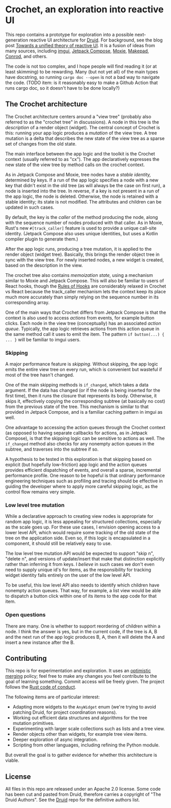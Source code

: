 # Crochet, an exploration into reactive UI

This repo contains a prototype for exploration into a possible next-generation reactive UI architecture for [Druid]. For background, see the blog post [Towards a unified theory of reactive UI]. It is a fusion of ideas from many sources, including [imgui], [Jetpack Compose], [Moxie], [Makepad], [Conrod], and others.

The code is not too complex, and I hope people will find reading it (or at least skimming) to be rewarding. Many (but not yet all) of the main types have docstring, so running `cargo doc --open` is not a bad way to navigate the code. (TODO item: is it reasonably easy to make a Github Action that runs cargo doc, so it doesn't have to be done locally?)

## The Crochet architecture

The Crochet architecture centers around a "view tree" (probably also referred to as the "crochet tree" in discussions). A node in this tree is the *description* of a render object (widget). The central concept of Crochet is this: running your app logic produces a *mutation* of the view tree. A tree mutation is a delta that describes the new state of the view tree as a sparse set of changes from the old state.

The main interface between the app logic and the toolkit is the Crochet context (usually referred to as "cx"). The app declaratively expresses the new state of the view tree by method calls on the crochet context.

As in Jetpack Compose and Moxie, tree nodes have a *stable identity,* determined by keys. If a run of the app logic specifies a node with a new key that didn't exist in the old tree (as will always be the case on first run), a node is inserted into the tree. In reverse, if a key is not present in a run of the app logic, the node is deleted. Otherwise, the node is retained with a stable identity; its state is not modified. The attributes and children can be updated in such cases.

By default, the key is the *caller* of the method producing the node, along with the sequence number of nodes produced with that caller. As in Moxie, Rust's new `#[track_caller]` feature is used to provide a unique call-site identity. (Jetpack Compose also uses unique identities, but uses a Kotlin compiler plugin to generate them.)

After the app logic runs, producing a tree mutation, it is applied to the render object (widget tree). Basically, this brings the render object tree in sync with the view tree. For newly inserted nodes, a new widget is created, based on the description in the view.

The crochet tree also contains *memoization state,* using a mechanism similar to Moxie and Jetpack Compose. This will also be familiar to users of React hooks, though the [Rules of Hooks](https://reactjs.org/docs/hooks-rules.html) are considerably relaxed in Crochet vs React because the track_caller mechanism lets the context keep its place much more accurately than simply relying on the sequence number in its corresponding array.

One of the main ways that Crochet differs from Jetpack Compose is that the context is also used to access *actions* from events, for example button clicks. Each node in the view tree (conceptually) has an associated *action queue*. Typically, the app logic retrieves actions from this action queue in the same method call it uses to emit the item. The pattern `if button(...) { ... }` will be familiar to imgui users.

### Skipping

A major performance feature is *skipping.* Without skipping, the app logic emits the entire view tree on every run, which is convenient but wasteful if most of the tree hasn't changed.

One of the main skipping methods is `if_changed`, which takes a data argument. If the data has changed (or if the node is being inserted for the first time), then it runs the closure that represents its body. Otherwise, it skips it, effectively copying the corresponding subtree (at basically no cost) from the previous state of the tree. This mechanism is similar to that provided in Jetpack Compose, and is a familiar caching pattern in imgui as well.

One advantage to accessing the action queues through the Crochet context (as opposed to having separate callbacks for actions, as in Jetpack Compose), is that the skipping logic can be sensitive to actions as well. The `if_changed` method also checks for any nonempty action queues in the subtree, and traverses into the subtree if so.

A hypothesis to be tested in this exploration is that skipping based on explicit (but hopefully low-friction) app logic and the action queues provides efficient dispatching of events, and overall a sparse, incremental performance profile. One reason to be hopeful is that ordinary performance engineering techniques such as profiling and tracing should be effective in guiding the developer where to apply more careful skipping logic, as the control flow remains very simple.

### Low level tree mutation

While a declarative approach to creating view nodes is appropriate for random app logic, it is less appealing for structured collections, especially as the scale goes up. For these use cases, I envision opening access to a lower level API, which would require some tracking of the old state of the tree on the application side. Even so, if this logic is encapsulated in a component, it should still be relatively easy to use.

The low level tree mutation API would be expected to support "skip n", "delete n", and versions of update/insert that make that distinction explicitly rather than inferring it from keys. I *believe* in such cases we don't even need to supply unique id's for items, as the responsibility for tracking widget identity falls entirely on the user of the low level API.

To be useful, this low level API also needs to identify which children have nonempty action queues. That way, for example, a list view would be able to dispatch a button click within one of its items to the app code for that item.

### Open questions

There are many. One is whether to support reordering of children within a node. I think the answer is yes, but in the current code, if the tree is A, B and the next run of the app logic produces B, A, then it will delete the A and insert a new instance after the B.

## Contributing

This repo is for experimentation and exploration. It uses an [optimistic merging] policy; feel free to make any changes you feel contribute to the goal of learning something. Commit access will be freely given. The project follows the [Rust code of conduct].

The following items are of particular interest:

* Adapting more widgets to the `AnyWidget` enum (we're trying to avoid patching Druid, for project coordination reasons).
* Working out efficient data structures and algorithms for the tree mutation primitives.
* Experimenting with larger scale collections such as lists and a tree view.
* Render objects other than widgets, for example tree view items.
* Deeper exploration of async integration.
* Scripting from other languages, including refining the Python module.

But overall the goal is to gather evidence for whether this architecture is viable.

## License

All files in this repo are released under an Apache 2.0 license. Some code has been cut and pasted from Druid, therefore carries a copyright of "The Druid Authors". See the [Druid] repo for the definitive authors list.

[Druid]: https://github.com/linebender/druid
[optimistic merging]: http://hintjens.com/blog:106
[Rust code of conduct]: https://www.rust-lang.org/policies/code-of-conduct
[Towards a unified theory of reactive UI]: https://raphlinus.github.io/ui/druid/2019/11/22/reactive-ui.html
[Jetpack Compose]: https://medium.com/androiddevelopers/under-the-hood-of-jetpack-compose-part-2-of-2-37b2c20c6cdd
[imgui]: https://github.com/ocornut/imgui
[Moxie]: https://moxie.rs/
[Makepad]: https://github.com/makepad/makepad
[Conrod]: https://github.com/PistonDevelopers/conrod
[Composer]: https://developer.android.com/reference/kotlin/androidx/compose/runtime/Composer
[Rules of Hooks]: https://reactjs.org/docs/hooks-rules.html
